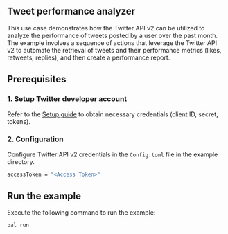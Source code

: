## Tweet performance analyzer

This use case demonstrates how the Twitter API v2 can be utilized to analyze the performance of tweets posted by a user over the past month. The example involves a sequence of actions that leverage the Twitter API v2 to automate the retrieval of tweets and their performance metrics (likes, retweets, replies), and then create a performance report.

## Prerequisites

### 1. Setup Twitter developer account

Refer to the [Setup guide](https://central.ballerina.io/ballerinax/twitter/latest#setup-guide) to obtain necessary credentials (client ID, secret, tokens).

### 2. Configuration

Configure Twitter API v2 credentials in the `Config.toml` file in the example directory.

```bash
accessToken = "<Access Token>"
```

## Run the example

Execute the following command to run the example:

```bash
bal run
```